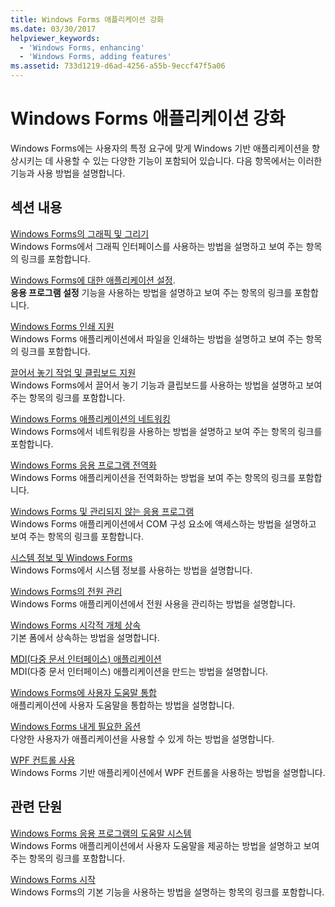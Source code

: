 ```yaml
---
title: Windows Forms 애플리케이션 강화
ms.date: 03/30/2017
helpviewer_keywords:
  - 'Windows Forms, enhancing'
  - 'Windows Forms, adding features'
ms.assetid: 733d1219-d6ad-4256-a55b-9eccf47f5a06
---
```

# <a name="enhancing-windows-forms-applications"></a>Windows Forms 애플리케이션 강화
Windows Forms에는 사용자의 특정 요구에 맞게 Windows 기반 애플리케이션을 향상시키는 데 사용할 수 있는 다양한 기능이 포함되어 있습니다. 다음 항목에서는 이러한 기능과 사용 방법을 설명합니다.  
  
## <a name="in-this-section"></a>섹션 내용  
 [Windows Forms의 그래픽 및 그리기](graphics-and-drawing-in-windows-forms.md)  
 Windows Forms에서 그래픽 인터페이스를 사용하는 방법을 설명하고 보여 주는 항목의 링크를 포함합니다.  
  
 [Windows Forms에 대한 애플리케이션 설정](application-settings-for-windows-forms.md).  
 **응용 프로그램 설정** 기능을 사용하는 방법을 설명하고 보여 주는 항목의 링크를 포함합니다.  
  
 [Windows Forms 인쇄 지원](windows-forms-print-support.md)  
 Windows Forms 애플리케이션에서 파일을 인쇄하는 방법을 설명하고 보여 주는 항목의 링크를 포함합니다.  
  
 [끌어서 놓기 작업 및 클립보드 지원](drag-and-drop-operations-and-clipboard-support.md)  
 Windows Forms에서 끌어서 놓기 기능과 클립보드를 사용하는 방법을 설명하고 보여 주는 항목의 링크를 포함합니다.  
  
 [Windows Forms 애플리케이션의 네트워킹](networking-in-windows-forms-applications.md)  
 Windows Forms에서 네트워킹을 사용하는 방법을 설명하고 보여 주는 항목의 링크를 포함합니다.  
  
 [Windows Forms 응용 프로그램 전역화](globalizing-windows-forms.md)  
 Windows Forms 애플리케이션을 전역화하는 방법을 보여 주는 항목의 링크를 포함합니다.  
  
 [Windows Forms 및 관리되지 않는 응용 프로그램](windows-forms-and-unmanaged-applications.md)  
 Windows Forms 애플리케이션에서 COM 구성 요소에 액세스하는 방법을 설명하고 보여 주는 항목의 링크를 포함합니다.  
  
 [시스템 정보 및 Windows Forms](system-information-and-windows-forms.md)  
 Windows Forms에서 시스템 정보를 사용하는 방법을 설명합니다.  
  
 [Windows Forms의 전원 관리](power-management-in-windows-forms.md)  
 Windows Forms 애플리케이션에서 전원 사용을 관리하는 방법을 설명합니다.  
  
 [Windows Forms 시각적 개체 상속](windows-forms-visual-inheritance.md)  
 기본 폼에서 상속하는 방법을 설명합니다.  
  
 [MDI(다중 문서 인터페이스) 애플리케이션](multiple-document-interface-mdi-applications.md)  
 MDI(다중 문서 인터페이스) 애플리케이션을 만드는 방법을 설명합니다.  
  
 [Windows Forms에 사용자 도움말 통합](integrating-user-help-in-windows-forms.md)  
 애플리케이션에 사용자 도움말을 통합하는 방법을 설명합니다.  
  
 [Windows Forms 내게 필요한 옵션](windows-forms-accessibility.md)  
 다양한 사용자가 애플리케이션을 사용할 수 있게 하는 방법을 설명합니다.  
  
 [WPF 컨트롤 사용](using-wpf-controls.md)  
 Windows Forms 기반 애플리케이션에서 WPF 컨트롤을 사용하는 방법을 설명합니다.  
  
## <a name="related-sections"></a>관련 단원  
 [Windows Forms 응용 프로그램의 도움말 시스템](help-systems-in-windows-forms-applications.md)  
 Windows Forms 애플리케이션에서 사용자 도움말을 제공하는 방법을 설명하고 보여 주는 항목의 링크를 포함합니다.  
  
 [Windows Forms 시작](../getting-started-with-windows-forms.md)  
 Windows Forms의 기본 기능을 사용하는 방법을 설명하는 항목의 링크를 포함합니다.
